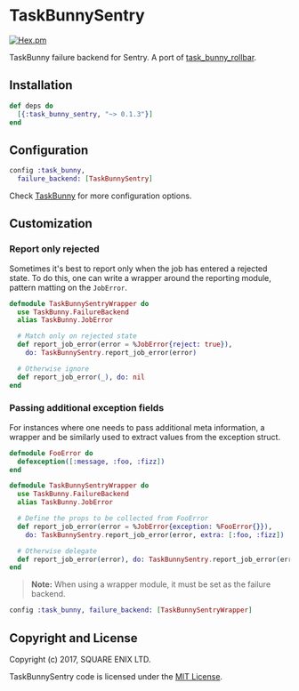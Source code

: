 # TaskBunnySentry

[![Hex.pm](https://img.shields.io/hexpm/l/task_bunny_sentry.svg "License")](LICENSE.md)

TaskBunny failure backend for Sentry. A port of [task_bunny_rollbar](https://github.com/shinyscorpion/task_bunny_rollbar).

## Installation

```elixir
def deps do
  [{:task_bunny_sentry, "~> 0.1.3"}]
end
```

## Configuration

```elixir
config :task_bunny,
  failure_backend: [TaskBunnySentry]
```

Check [TaskBunny](https://github.com/shinyscorpion/task_bunny#failure-backends) for
more configuration options.

## Customization

### Report only rejected

Sometimes it's best to report only when the job has entered a rejected state.
To do this, one can write a wrapper around the reporting module, pattern matting on the `JobError`.

```elixir
defmodule TaskBunnySentryWrapper do
  use TaskBunny.FailureBackend
  alias TaskBunny.JobError

  # Match only on rejected state
  def report_job_error(error = %JobError{reject: true}),
    do: TaskBunnySentry.report_job_error(error)

  # Otherwise ignore
  def report_job_error(_), do: nil
end
```

### Passing additional exception fields

For instances where one needs to pass additional meta information, a wrapper and be similarly used
to extract values from the exception struct.

```elixir
defmodule FooError do
  defexception([:message, :foo, :fizz])
end

defmodule TaskBunnySentryWrapper do
  use TaskBunny.FailureBackend
  alias TaskBunny.JobError

  # Define the props to be collected from FooError
  def report_job_error(error = %JobError{exception: %FooError{}}),
    do: TaskBunnySentry.report_job_error(error, extra: [:foo, :fizz])

  # Otherwise delegate
  def report_job_error(error), do: TaskBunnySentry.report_job_error(error)
end
```

> **Note:** When using a wrapper module, it must be set as the failure backend.
>
```elixir
config :task_bunny, failure_backend: [TaskBunnySentryWrapper]
```

## Copyright and License

Copyright (c) 2017, SQUARE ENIX LTD.

TaskBunnySentry code is licensed under the [MIT License](LICENSE.md).
